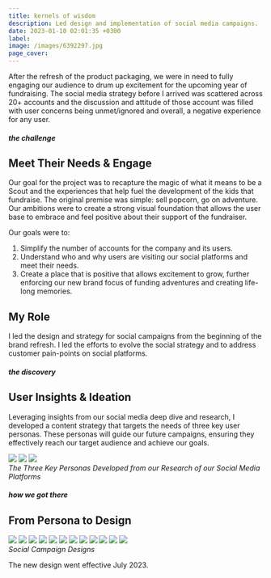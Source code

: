 ```yaml
---
title: kernels of wisdom
description: Led design and implementation of social media campaigns.
date: 2023-01-10 02:01:35 +0300
label:
image: /images/6392297.jpg
page_cover:
---
```


After the refresh of the product packaging, we were in need to fully engaging our audience to drum up excitement for the upcoming year of fundraising. The social media strategy before I arrived was scattered across 20+ accounts and the discussion and attitude of those account was filled with user concerns being unmet/ignored and overall, a negative experience for any user.


##### the challenge
## Meet Their Needs & Engage
Our goal for the project was to recapture the magic of what it means to be a Scout and the experiences that help fuel the development of the kids that fundraise. The original premise was simple: sell popcorn, go on adventure. Our ambitions were to create a strong visual foundation that allows the user base to embrace and feel positive about their support of the fundraiser. 

Our goals were to:
1. Simplify the number of accounts for the company and its users.  
2. Understand who and why users are visiting our social platforms and meet their needs. 
3. Create a place that is positive that allows excitement to grow, further enforcing our new brand focus of funding adventures and creating life-long memories.
 
## My Role
I led the design and strategy for social campaigns from the beginning of the brand refresh. I led the efforts to evolve the social strategy and to address customer pain-points on social platforms. 

##### the discovery
## User Insights & Ideation
Leveraging insights from our social media deep dive and research, I developed a content strategy that targets the needs of three key user personas. These personas will guide our future campaigns, ensuring they effectively reach our target audience and achieve our goals. 

<div class="page__gallery__wrapper">
  <div class="page__gallery__images">
    <img src= /images/triple.jpg loading="lazy">
    <img src= /images/te-promo.png loading="lazy">
    <img src= /images/te-faq.jpg loading="lazy">
  </div>
  <em>The Three Key Personas Developed from our Research of our Social Media Platforms</em>
</div>

##### how we got there
## From Persona to Design

<div class="page__gallery__wrapper">
  <div class="page__gallery__images">
    <img src= /images/triple.jpg loading="lazy">
    <img src= /images/te-promo.png loading="lazy">
    <img src= /images/te-faq.jpg loading="lazy">
    <img src= /images/grayson.jpg loading="lazy">
    <img src= /images/te-adventure.png loading="lazy">
    <img src= /images/te-code.jpg loading="lazy">
    <img src= /images/cheddarbundle.jpg loading="lazy">
    <img src= /images/te-lifestyle04.jpg loading="lazy">
    <img src= /images/ask.png loading="lazy">
    <img src= /images/console.png loading="lazy">
    <img src= /images/goals.png loading="lazy">
    <img src= /images/te-tips.jpg loading="lazy">
  </div>
  <em>Social Campaign Designs</em>
</div>

The new design went effective July 2023. 